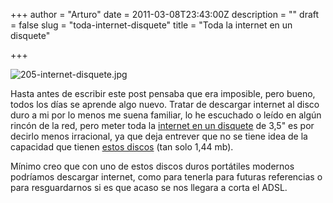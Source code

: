 +++
author = "Arturo"
date = 2011-03-08T23:43:00Z
description = ""
draft = false
slug = "toda-internet-disquete"
title = "Toda la internet en un disquete"

+++

<img src="http://geeksan.com/wp-content/uploads/import/205-internet-disquete.jpg" alt="205-internet-disquete.jpg" />

Hasta antes de escribir este post pensaba que era imposible, pero bueno, todos los días se aprende algo nuevo. Tratar de descargar internet al disco duro a mi por lo menos me suena familiar, lo he escuchado o leído en algún rincón de la red, pero meter toda la <a href="http://www.unplggd.com/unplggd/final-frame/final-frame-the-internet-on-a-disc-140708">internet en un disquete</a> de 3,5" es por decirlo menos irracional, ya que deja entrever que no se tiene idea de la capacidad que tienen <a href="http://es.wikipedia.org/wiki/Disquete">estos discos</a> (tan solo 1,44 mb).

Mínimo creo que con uno de estos discos duros portátiles modernos podríamos descargar internet, como para tenerla para futuras referencias o para resguardarnos si es que acaso se nos llegara a corta el ADSL.
